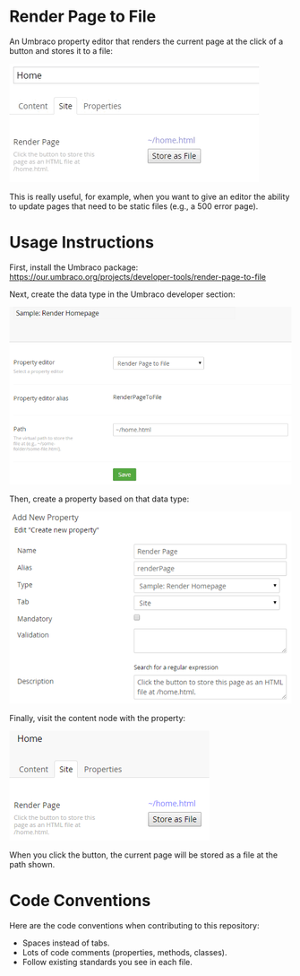 # Render Page to File
An Umbraco property editor that renders the current page at the click of a button and stores it to a file:

![Property Editor](assets/images/render.gif?raw=true "Property Editor")

This is really useful, for example, when you want to give an editor the ability to update pages that need to be static files (e.g., a 500 error page).

# Usage Instructions
First, install the Umbraco package: https://our.umbraco.org/projects/developer-tools/render-page-to-file

Next, create the data type in the Umbraco developer section:

![Data Type](assets/images/1-datatype.png?raw=true "Data Type")

Then, create a property based on that data type:

![Property](assets/images/2-property.png?raw=true "Property")

Finally, visit the content node with the property:

![Content Node](assets/images/3-node.png?raw=true "Content Node")

When you click the button, the current page will be stored as a file at the path shown.

# Code Conventions
Here are the code conventions when contributing to this repository:
* Spaces instead of tabs.
* Lots of code comments (properties, methods, classes).
* Follow existing standards you see in each file.